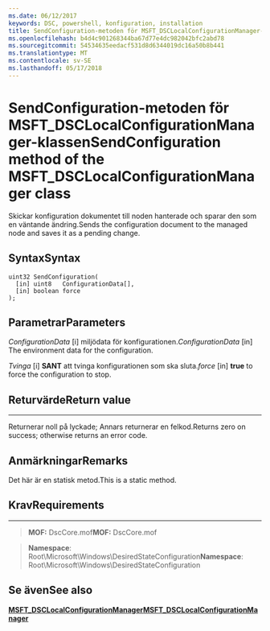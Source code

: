 ```yaml
---
ms.date: 06/12/2017
keywords: DSC, powershell, konfiguration, installation
title: SendConfiguration-metoden för MSFT_DSCLocalConfigurationManager-klassen
ms.openlocfilehash: b4d4c901268344ba67d77e4dc982042bfc2abd78
ms.sourcegitcommit: 54534635eedacf531d8d6344019dc16a50b8b441
ms.translationtype: MT
ms.contentlocale: sv-SE
ms.lasthandoff: 05/17/2018
---
```

# <a name="sendconfiguration-method-of-the-msftdsclocalconfigurationmanager-class"></a><span data-ttu-id="0b1a5-103">SendConfiguration-metoden för MSFT_DSCLocalConfigurationManager-klassen</span><span class="sxs-lookup"><span data-stu-id="0b1a5-103">SendConfiguration method of the MSFT_DSCLocalConfigurationManager class</span></span>

<span data-ttu-id="0b1a5-104">Skickar konfiguration dokumentet till noden hanterade och sparar den som en väntande ändring.</span><span class="sxs-lookup"><span data-stu-id="0b1a5-104">Sends the configuration document to the managed node and saves it as a pending change.</span></span>

<a name="syntax"></a><span data-ttu-id="0b1a5-105">Syntax</span><span class="sxs-lookup"><span data-stu-id="0b1a5-105">Syntax</span></span>
------

```mof
uint32 SendConfiguration(
  [in] uint8   ConfigurationData[],
  [in] boolean force
);
```

<a name="parameters"></a><span data-ttu-id="0b1a5-106">Parametrar</span><span class="sxs-lookup"><span data-stu-id="0b1a5-106">Parameters</span></span>
----------

<span data-ttu-id="0b1a5-107">*ConfigurationData* \[i\] miljödata för konfigurationen.</span><span class="sxs-lookup"><span data-stu-id="0b1a5-107">*ConfigurationData* \[in\] The environment data for the configuration.</span></span>

<span data-ttu-id="0b1a5-108">*Tvinga* \[i\] **SANT** att tvinga konfigurationen som ska sluta.</span><span class="sxs-lookup"><span data-stu-id="0b1a5-108">*force* \[in\] **true** to force the configuration to stop.</span></span>

## <a name="return-value"></a><span data-ttu-id="0b1a5-109">Returvärde</span><span class="sxs-lookup"><span data-stu-id="0b1a5-109">Return value</span></span>
------------

<span data-ttu-id="0b1a5-110">Returnerar noll på lyckade; Annars returnerar en felkod.</span><span class="sxs-lookup"><span data-stu-id="0b1a5-110">Returns zero on success; otherwise returns an error code.</span></span>

## <a name="remarks"></a><span data-ttu-id="0b1a5-111">Anmärkningar</span><span class="sxs-lookup"><span data-stu-id="0b1a5-111">Remarks</span></span>

<span data-ttu-id="0b1a5-112">Det här är en statisk metod.</span><span class="sxs-lookup"><span data-stu-id="0b1a5-112">This is a static method.</span></span>

## <a name="requirements"></a><span data-ttu-id="0b1a5-113">Krav</span><span class="sxs-lookup"><span data-stu-id="0b1a5-113">Requirements</span></span>
------------
><span data-ttu-id="0b1a5-114">**MOF:** DscCore.mof</span><span class="sxs-lookup"><span data-stu-id="0b1a5-114">**MOF:** DscCore.mof</span></span>

><span data-ttu-id="0b1a5-115">**Namespace**: Root\Microsoft\Windows\DesiredStateConfiguration</span><span class="sxs-lookup"><span data-stu-id="0b1a5-115">**Namespace**: Root\Microsoft\Windows\DesiredStateConfiguration</span></span>


## <a name="see-also"></a><span data-ttu-id="0b1a5-116">Se även</span><span class="sxs-lookup"><span data-stu-id="0b1a5-116">See also</span></span>


[<span data-ttu-id="0b1a5-117">**MSFT_DSCLocalConfigurationManager**</span><span class="sxs-lookup"><span data-stu-id="0b1a5-117">**MSFT_DSCLocalConfigurationManager**</span></span>](msft-dsclocalconfigurationmanager.md)